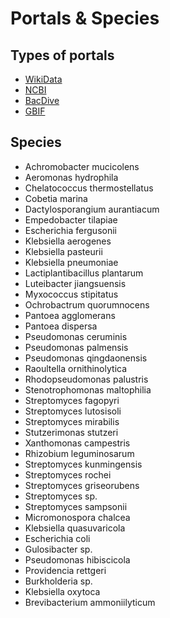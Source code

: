 # Portals & Species

## Types of portals
- [WikiData](https://www.wikidata.org/)
- [NCBI](https://www.ncbi.nlm.nih.gov/)
- [BacDive](https://bacdive.dsmz.de/)
- [GBIF](https://www.gbif.org/)

## Species
- Achromobacter mucicolens
- Aeromonas hydrophila
- Chelatococcus thermostellatus
- Cobetia marina
- Dactylosporangium aurantiacum
- Empedobacter tilapiae
- Escherichia fergusonii
- Klebsiella aerogenes
- Klebsiella pasteurii
- Klebsiella pneumoniae
- Lactiplantibacillus plantarum
- Luteibacter jiangsuensis
- Myxococcus stipitatus
- Ochrobactrum quorumnocens
- Pantoea agglomerans
- Pantoea dispersa
- Pseudomonas ceruminis
- Pseudomonas palmensis
- Pseudomonas qingdaonensis
- Raoultella ornithinolytica
- Rhodopseudomonas palustris
- Stenotrophomonas maltophilia
- Streptomyces fagopyri
- Streptomyces lutosisoli
- Streptomyces mirabilis
- Stutzerimonas stutzeri
- Xanthomonas campestris
- Rhizobium leguminosarum
- Streptomyces kunmingensis
- Streptomyces rochei
- Streptomyces griseorubens
- Streptomyces sp.
- Streptomyces sampsonii
- Micromonospora chalcea
- Klebsiella quasuvaricola
- Escherichia coli
- Gulosibacter sp.
- Pseudomonas hibiscicola
- Providencia rettgeri
- Burkholderia sp.
- Klebsiella oxytoca
- Brevibacterium ammoniilyticum